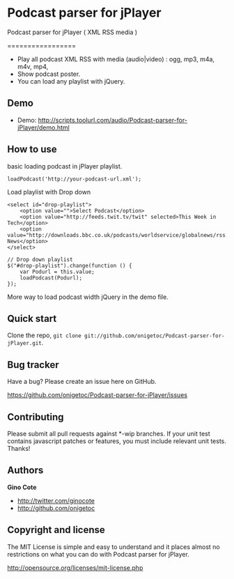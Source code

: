 Podcast parser for jPlayer
========

Podcast parser for jPlayer ( XML RSS media )

=================

+ Play all podcast XML RSS with media (audio|video) : ogg, mp3, m4a, m4v, mp4, 
+ Show podcast poster.
+ You can load any playlist with jQuery.

Demo
-----------
+ Demo: http://scripts.toolurl.com/audio/Podcast-parser-for-jPlayer/demo.html

How to use
---------------

basic loading podcast in jPlayer playlist.
```
loadPodcast('http://your-podcast-url.xml');
```

Load playlist with Drop down
```
<select id="drop-playlist">
	<option value="">Select Podcast</option>
    <option value="http://feeds.twit.tv/twit" selected>This Week in Tech</option>
    <option value="http://downloads.bbc.co.uk/podcasts/worldservice/globalnews/rss.xml">BBC News</option>
</select>
```

```
// Drop down playlist
$("#drop-playlist").change(function () {
    var Podurl = this.value;
	loadPodcast(Podurl);
});
```
More way to load podcast width jQuery in the demo file.

Quick start
-----------

Clone the repo, `git clone git://github.com/onigetoc/Podcast-parser-for-jPlayer.git`.


Bug tracker
-----------

Have a bug? Please create an issue here on GitHub.

https://github.com/onigetoc/Podcast-parser-for-jPlayer/issues


Contributing
------------

Please submit all pull requests against *-wip branches. If your unit test contains javascript patches or features, you must include relevant unit tests. Thanks!


Authors
-------

**Gino Cote**

+ http://twitter.com/ginocote
+ http://github.com/onigetoc



Copyright and license
---------------------


The MIT License is simple and easy to understand and it places almost no restrictions on what you can do with Podcast parser for jPlayer.

  http://opensource.org/licenses/mit-license.php
